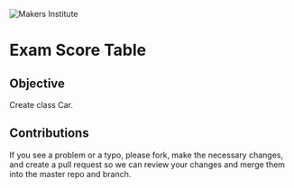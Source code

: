 ![Makers Institute](https://makersinstitute.id/img/logo-makersinstitute.png)

# Exam Score Table

## Objective
Create class Car. 

## Contributions
If you see a problem or a typo, please fork, make the necessary changes, and create a pull request so we can review your changes and merge them into the master repo and branch.
